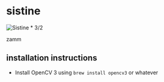 # sistine

![Sistine * 3/2](sistine.png)

zamm

## installation instructions

* Install OpenCV 3 using `brew install opencv3` or whatever
